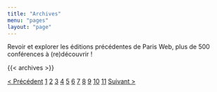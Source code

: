 ```yaml
---
title: "Archives"
menu: "pages"
layout: "page"
---
```


Revoir et explorer les éditions précédentes de Paris Web, plus de 500 conférences à (re)découvrir !

{{< archives >}}

<div class="pagination">
    <a href="#prev" rel="prev">&lt; Précédent</a>
    <a href="#1" class="active">1</a>
    <a href="#2">2</a>
    <a href="#3">3</a>
    <a href="#4">4</a>
    <a href="#5">5</a>
    <a href="#6">6</a>
    <a href="#7">7</a>
    <a href="#8">8</a>
    <a href="#9">9</a>
    <a href="#10">10</a>
    <a href="#11">11</a>
    <a href="#next" rel="next">Suivant &gt;</a>
</div>
